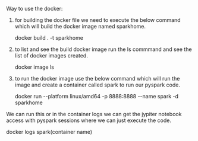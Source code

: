 Way to use the docker:

1. for building the docker file we need to execute the below command which will build the docker image named sparkhome.
    
   docker build . -t sparkhome

2. to list and see the build docker image run the ls commmand and see the list of docker images created.

   docker image ls

3. to run the docker image use the below command which will run the image and create a container called spark to run our pyspark code.

   docker run --platform linux/amd64 -p 8888:8888 --name spark -d sparkhome

  We can run this or in the container logs we can get the jypiter notebook access with pyspark sessions where we can just execute the code.

  docker logs spark(container name)